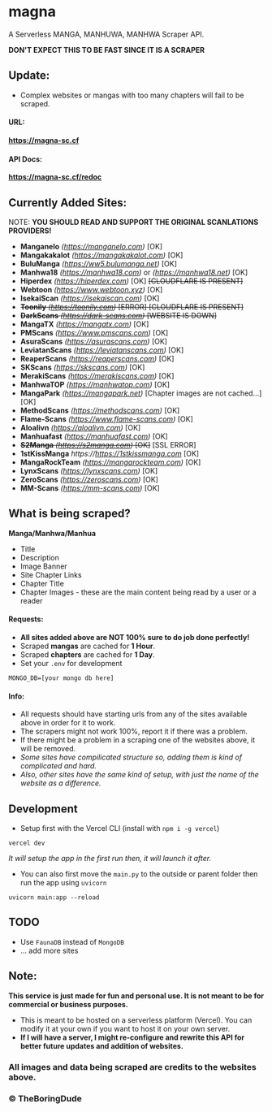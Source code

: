 # magna
A Serverless MANGA, MANHUWA, MANHWA Scraper API.

**DON'T EXPECT THIS TO BE FAST SINCE IT IS A SCRAPER**

## Update:
- Complex websites or mangas with too many chapters will fail to be scraped.

#### URL:
**https://magna-sc.cf**

#### API Docs:
**https://magna-sc.cf/redoc**

## Currently Added Sites:
NOTE: **YOU SHOULD READ AND SUPPORT THE ORIGINAL SCANLATIONS PROVIDERS!**

- **Manganelo** *(https://manganelo.com)* [OK]
- **Mangakakalot** *(https://mangakakalot.com)* [OK]
- **BuluManga** *(https://ww5.bulumanga.net)* [OK]
- **Manhwa18** *(https://manhwa18.com)* or *(https://manhwa18.net)*  [OK]
- **Hiperdex** *(https://hiperdex.com)* [OK] ~~[CLOUDFLARE IS PRESENT]~~
- **Webtoon** *(https://www.webtoon.xyz)* [OK]
- **IsekaiScan** *(https://isekaiscan.com)* [OK]
- ~~**Toonily** *(https://toonily.com)* [ERROR] [CLOUDFLARE IS PRESENT]~~
- ~~**DarkScans** *(https://dark-scans.com)* [WEBSITE IS DOWN]~~
- **MangaTX** *(https://mangatx.com)* [OK]
- **PMScans** *(https://www.pmscans.com)* [OK]
- **AsuraScans** *(https://asurascans.com)* [OK]
- **LeviatanScans** *(https://leviatanscans.com)* [OK]
- **ReaperScans** *(https://reaperscans.com)* [OK]
- **SKScans** *(https://skscans.com)* [OK]
- **MerakiScans** *(https://merakiscans.com)* [OK]
- **ManhwaTOP** *(https://manhwatop.com)* [OK]
- **MangaPark** *(https://mangapark.net)* [Chapter images are not cached...] [OK]
- **MethodScans** *(https://methodscans.com)* [OK]
- **Flame-Scans** *(https://www.flame-scans.com)* [OK]
- **Aloalivn** *(https://aloalivn.com)* [OK]
- **Manhuafast** *(https://manhuafast.com)* [OK]
- ~~**S2Manga** *(https://s2manga.com)* [OK]~~ [SSL ERROR]
- **1stKissManga** *https://https://1stkissmanga.com* [OK]
- **MangaRockTeam** *(https://mangarockteam.com)* [OK]
- **LynxScans** *(https://lynxscans.com)* [OK]
- **ZeroScans** *(https://zeroscans.com)* [OK]
- **MM-Scans** *(https://mm-scans.com)* [OK]

## What is being scraped?
**Manga/Manhwa/Manhua**
- Title
- Description
- Image Banner
- Site Chapter Links
- Chapter Title
- Chapter Images - these are the main content being read by a user or a reader

#### Requests:
- **All sites added above are NOT 100% sure to do job done perfectly!**
- Scraped **mangas** are cached for **1 Hour**.
- Scraped **chapters** are cached for **1 Day**.
- Set your `.env` for development
```
MONGO_DB=[your mongo db here]
```

#### Info:
- All requests should have starting urls from any of the sites available above in order for it to work.
- The scrapers might not work 100%, report it if there was a problem.
- If there might be a problem in a scraping one of the websites above, it will be removed.
- *Some sites have compilicated structure so, adding them is kind of complicated and hard.*
- *Also, other sites have the same kind of setup, with just the name of the website as a difference.*

## Development
- Setup first with the Vercel CLI (install with `npm i -g vercel`)
```
vercel dev
```
*It will setup the app in the first run then, it will launch it after.*
- You can also first move the `main.py` to the outside or parent folder then run the app using `uvicorn`
```
uvicorn main:app --reload
```

## TODO
- Use `FaunaDB` instead of `MongoDB`
- ... add more sites

## Note:
**This service is just made for fun and personal use. It is not meant to be for commercial or business purposes.**
- This is meant to be hosted on a serverless platform (Vercel). You can modify it at your own if you want to host it on your own server.
- **If I will have a server, I might re-configure and rewrite this API for better future updates and addition of websites.**

### All images and data being scraped are credits to the websites above.

### &copy; **TheBoringDude**


